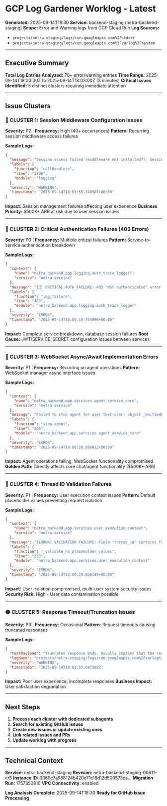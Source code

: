 # GCP Log Gardener Worklog - Latest
**Generated:** 2025-09-14T18:30
**Service:** backend-staging (netra-backend-staging)
**Scope:** Error and Warning logs from GCP Cloud Run
**Log Sources:**
- `projects/netra-staging/logs/run.googleapis.com%2Fstderr`
- `projects/netra-staging/logs/run.googleapis.com%2Fvarlog%2Fsystem`

---

## Executive Summary

**Total Log Entries Analyzed:** 70+ error/warning entries
**Time Range:** 2025-09-14T18:00:00Z to 2025-09-14T18:03:00Z (3 minutes)
**Critical Issues Identified:** 5 distinct clusters requiring immediate attention

---

## Issue Clusters

### 🔴 CLUSTER 1: Session Middleware Configuration Issues
**Severity:** P2 | **Frequency:** High (40+ occurrences)
**Pattern:** Recurring session middleware access failures

**Sample Logs:**
```json
{
  "message": "Session access failed (middleware not installed?): SessionMiddleware must be installed to access request.session",
  "labels": {
    "function": "callHandlers",
    "line": "1706",
    "module": "logging"
  },
  "severity": "WARNING",
  "timestamp": "2025-09-14T18:01:55.348507+00:00"
}
```

**Impact:** Session management failures affecting user experience
**Business Priority:** $500K+ ARR at risk due to user session issues

---

### 🔴 CLUSTER 2: Critical Authentication Failures (403 Errors)
**Severity:** P0 | **Frequency:** Multiple critical failures
**Pattern:** Service-to-service authentication breakdown

**Sample Logs:**
```json
{
  "context": {
    "name": "netra_backend.app.logging.auth_trace_logger",
    "service": "netra-service"
  },
  "message": "[🔴] CRITICAL_AUTH_FAILURE: 403 'Not authenticated' error detected! | User: 'service:netra-backend' | Operation: 'CRITICAL_403_NOT_AUTHENTICATED_ERROR'",
  "labels": {
    "function": "log_failure",
    "line": "403",
    "module": "netra_backend.app.logging.auth_trace_logger"
  },
  "severity": "ERROR",
  "timestamp": "2025-09-14T18:00:10.764996+00:00"
}
```

**Impact:** Complete service breakdown, database session failures
**Root Cause:** JWT/SERVICE_SECRET configuration issues between services

---

### 🔴 CLUSTER 3: WebSocket Async/Await Implementation Errors
**Severity:** P1 | **Frequency:** Recurring on agent operations
**Pattern:** WebSocket manager async interface issues

**Sample Logs:**
```json
{
  "context": {
    "name": "netra_backend.app.services.agent_service_core",
    "service": "netra-service"
  },
  "message": "Failed to stop agent for user test-user: object _UnifiedWebSocketManagerImplementation can't be used in 'await' expression",
  "labels": {
    "function": "stop_agent",
    "line": "206",
    "module": "netra_backend.app.services.agent_service_core"
  },
  "severity": "ERROR",
  "timestamp": "2025-09-14T18:00:20.086812+00:00"
}
```

**Impact:** Agent operations failing, WebSocket functionality compromised
**Golden Path:** Directly affects core chat/agent functionality ($500K+ ARR)

---

### 🔴 CLUSTER 4: Thread ID Validation Failures
**Severity:** P1 | **Frequency:** User execution context issues
**Pattern:** Default placeholder values preventing request isolation

**Sample Logs:**
```json
{
  "context": {
    "name": "netra_backend.app.services.user_execution_context",
    "service": "netra-service"
  },
  "message": "[ERROR] VALIDATION FAILURE: Field 'thread_id' contains forbidden placeholder value. Value: 'default', User: default_..., This prevents proper request isolation and indicates improper context initialization.",
  "labels": {
    "function": "_validate_no_placeholder_values",
    "line": "233",
    "module": "netra_backend.app.services.user_execution_context"
  },
  "severity": "ERROR",
  "timestamp": "2025-09-14T18:00:20.950149+00:00"
}
```

**Impact:** User isolation compromised, multi-user system security issues
**Security Risk:** High - User data contamination possible

---

### 🟡 CLUSTER 5: Response Timeout/Truncation Issues
**Severity:** P3 | **Frequency:** Occasional
**Pattern:** Request timeouts causing truncated responses

**Sample Logs:**
```json
{
  "textPayload": "Truncated response body. Usually implies that the request timed out or the application exited before the response was finished.",
  "logName": "projects/netra-staging/logs/run.googleapis.com%2Fvarlog%2Fsystem",
  "severity": "WARNING",
  "timestamp": "2025-09-14T18:01:57.687268Z"
}
```

**Impact:** Poor user experience, incomplete responses
**Business Impact:** User satisfaction degradation

---

## Next Steps

1. **Process each cluster with dedicated subagents**
2. **Search for existing GitHub issues**
3. **Create new issues or update existing ones**
4. **Link related issues and PRs**
5. **Update worklog with progress**

---

## Technical Context

**Service:** netra-backend-staging
**Revision:** netra-backend-staging-00611-cr5
**Instance ID:** 0069c7a988124b420e71c18d12d500573ca...
**Migration Run:** 1757350810
**VPC Connectivity:** enabled

**Log Analysis Complete:** 2025-09-14T18:30
**Ready for GitHub Issue Processing**
